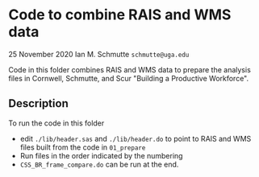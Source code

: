 # Code to combine RAIS and WMS data

25 November 2020
Ian M. Schmutte
`schmutte@uga.edu`

Code in this folder combines RAIS and WMS data to prepare the analysis files in Cornwell, Schmutte, and Scur "Building a Productive Workforce".

## Description

To run the code in this folder

* edit `./lib/header.sas` and `./lib/header.do` to point to RAIS and WMS files built from the code in `01_prepare`
* Run files in the order indicated by the numbering
* `CSS_BR_frame_compare.do` can be run at the end.
